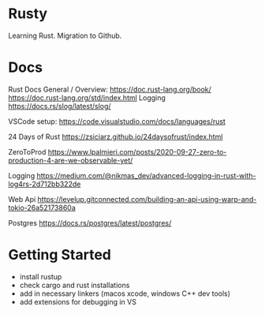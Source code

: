 # Rusty
Learning Rust.  Migration to Github.

# Docs
Rust Docs
    General / Overview:
        https://doc.rust-lang.org/book/
        https://doc.rust-lang.org/std/index.html
    Logging
        https://docs.rs/slog/latest/slog/

VSCode setup:
    https://code.visualstudio.com/docs/languages/rust

24 Days of Rust
    https://zsiciarz.github.io/24daysofrust/index.html

ZeroToProd
    https://www.lpalmieri.com/posts/2020-09-27-zero-to-production-4-are-we-observable-yet/

Logging
    https://medium.com/@nikmas_dev/advanced-logging-in-rust-with-log4rs-2d712bb322de

Web Api
    https://levelup.gitconnected.com/building-an-api-using-warp-and-tokio-26a52173860a
    
Postgres
    https://docs.rs/postgres/latest/postgres/

# Getting Started
- install rustup
- check cargo and rust installations
- add in necessary linkers (macos xcode, windows C++ dev tools)
- add extensions for debugging in VS